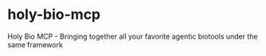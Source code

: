 # holy-bio-mcp
Holy Bio MCP -  Bringing together all your favorite agentic biotools under the same framework
